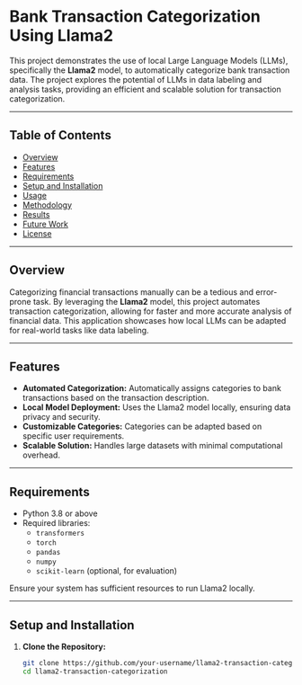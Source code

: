 # Bank Transaction Categorization Using Llama2

This project demonstrates the use of local Large Language Models (LLMs), specifically the **Llama2** model, to automatically categorize bank transaction data. The project explores the potential of LLMs in data labeling and analysis tasks, providing an efficient and scalable solution for transaction categorization.

---

## Table of Contents
- [Overview](#overview)  
- [Features](#features)  
- [Requirements](#requirements)  
- [Setup and Installation](#setup-and-installation)  
- [Usage](#usage)  
- [Methodology](#methodology)  
- [Results](#results)  
- [Future Work](#future-work)  
- [License](#license)  

---

## Overview
Categorizing financial transactions manually can be a tedious and error-prone task. By leveraging the **Llama2** model, this project automates transaction categorization, allowing for faster and more accurate analysis of financial data. This application showcases how local LLMs can be adapted for real-world tasks like data labeling.

---

## Features
- **Automated Categorization:** Automatically assigns categories to bank transactions based on the transaction description.
- **Local Model Deployment:** Uses the Llama2 model locally, ensuring data privacy and security.
- **Customizable Categories:** Categories can be adapted based on specific user requirements.
- **Scalable Solution:** Handles large datasets with minimal computational overhead.

---

## Requirements
- Python 3.8 or above  
- Required libraries:
  - `transformers`
  - `torch`
  - `pandas`
  - `numpy`
  - `scikit-learn` (optional, for evaluation)  

Ensure your system has sufficient resources to run Llama2 locally.

---

## Setup and Installation

1. **Clone the Repository:**  
   ```bash
   git clone https://github.com/your-username/llama2-transaction-categorization.git
   cd llama2-transaction-categorization
